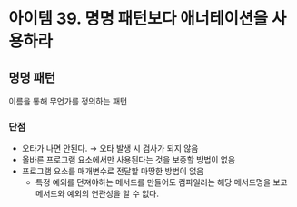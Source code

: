 # 아이템 39. 명명 패턴보다 애너테이션을 사용하라

## 명명 패턴

이름을 통해 무언가를 정의하는 패턴

### 단점

- 오타가 나면 안된다. → 오타 발생 시 검사가 되지 않음
- 올바른 프로그램 요소에서만 사용된다는 것을 보증할 방법이 없음
- 프로그램 요소를 매개변수로 전달할 마땅한 방법이 없음
  - 특정 예외를 던져야하는 메서드를 만들어도 컴파일러는 해당 메서드명을 보고 메서드와 예외의 연관성을 알 수 없다.
